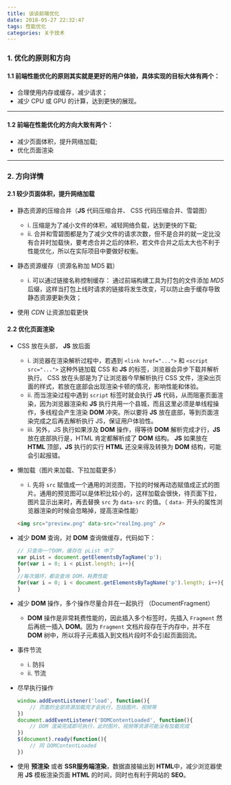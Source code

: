```yaml
---
title: 谈谈前端优化
date: 2018-05-27 22:32:47
tags: 性能优化
categories: 关于技术
---
```


### 1. 优化的原则和方向

#### 1.1 前端性能优化的原则其实就是更好的用户体验，具体实现的目标大体有两个：

* 合理使用内存或缓存，减少请求；
* 减少 CPU 或 GPU 的计算，达到更快的展现。

----

#### 1.2 前端在性能优化的方向大致有两个：

* 减少页面体积，提升网络加载;
* 优化页面渲染

---

### 2. 方向详情

#### 2.1 较少页面体积，提升网络加载

* 静态资源的压缩合并（**JS** 代码压缩合并、 CSS 代码压缩合并、雪碧图）

	- i. 压缩是为了减小文件的体积，减轻网络负载，达到更快的下载;
	- ii. 合并和雪碧图都是为了减少文件的请求次数，但不是合并的就一定比没有合并时加载快，要考虑合并之后的体积，若文件合并之后太大也不利于性能优化，所以在实际项目中要做好权衡。
* 静态资源缓存（资源名称加 MD5 戳）

	- i. 可以通过链接名称控制缓存： 通过前端构建工具为打包的文件添加 *MD5* 后缀，这样当打包上线时请求的链接将发生改变，可以防止由于缓存导致静态资源更新失效；

* 使用 *CDN* 让资源加载更快

#### 2.2 优化页面渲染

* CSS 放在头部， **JS** 放后面

	- i. 浏览器在渲染解析过程中，若遇到 `<link href="...">` 和 `<script src="...">` 这种外链加载 CSS 和 **JS** 的标签，浏览器会异步下载并解析执行。 CSS 放在头部是为了让浏览器今早解析执行 CSS 文件，渲染出页面的样式，若放在底部会出现渲染卡顿的情况，影响性能和体验。
	- ii. 而当渲染过程中遇到 `script` 标签时就会执行 **JS** 代码，从而阻塞页面渲染，因为浏览器渲染和 **JS** 执行共用一个县城，而且这里必须是单线程操作，多线程会产生渲染 **DOM** 冲突。所以要将 **JS** 放在底部，等到页面渲染完成之后再去解析执行 JS，保证用户体验性。
	- iii. 另外，JS 执行如果涉及 **DOM** 操作，得等待 **DOM** 解析完成才行，**JS** 放在底部执行是，HTML 肯定都解析成了 **DOM** 结构。 **JS** 如果放在 **HTML** 顶部，**JS** 执行的实行 **HTML** 还没来得及转换为 **DOM** 结构，可能会引起报错。

* 懒加载（图片来加载、下拉加载更多）
	
	- i. 先将 `src` 赋值成一个通用的浏览图，下拉的时候再动态赋值成正式的图片。通用的预览图可以是体积比较小的，这样加载会很快，待页面下拉，图片显示出来时，再去替换 `src` 为 `data-src` 的值。（ `data-` 开头的属性浏览器渲染的时候会忽略掉，提高渲染性能）

	```html
	<img src="preview.png" data-src="realImg.png" />
	```

* 减少 **DOM** 查询，对 **DOM** 查询做缓存，代码如下：

	```js
	// 只查询一个DOM，缓存在 pList 中了
	var pList = document.getElementsByTagName('p');
	for(var i = 0; i < pList.length; i++){
	}
	//每次循环，都会查询 DOM，耗费性能
	for(var i = 0; i < document.getElementsByTagName('p').length; i++){
	}
	```

* 减少 **DOM** 操作，多个操作尽量合并在一起执行 （DocumentFragment）

	- **DOM** 操作是非常耗费性能的，因此插入多个标签时，先插入 `Fragment` 然后再统一插入 **DOM**。因为 `Fragment` 文档片段存在于内存中，并不在 **DOM** 树中，所以将子元素插入到文档片段时不会引起页面回流。

* 事件节流
	- i. 防抖
	- ii. 节流

* 尽早执行操作

	```js
	window.addEventListener('load', function(){
		// 页面的全部资源加载完才会执行，包括图片、视频等
	})
	document.addEventListener('DOMContentLoaded', function(){
		// DOM 渲染完成即可执行，此时图片、视频等资源可能没有加载完成
	})
	$(document).ready(function(){
		// 同 DOMContentLoaded
	})
	```
* 使用 **预渲染** 或者 **SSR服务端渲染**，数据直接输出到 **HTML**中，减少浏览器使用 **JS** 模板渲染页面 **HTML** 的时间，同时也有利于网站的 **SEO**。




